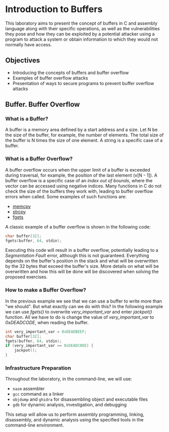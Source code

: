 # Introduction to Buffers

This laboratory aims to present the concept of buffers in C and assembly language along with their specific operations, as well as the vulnerabilities they pose and how they can be exploited by a potential attacker using a program to attack a system or obtain information to which they would not normally have access.

## Objectives

- Introducing the concepts of buffers and buffer overflow
- Examples of buffer overflow attacks
- Presentation of ways to secure programs to prevent buffer overflow attacks

## Buffer. Buffer Overflow

### What is a Buffer?

A buffer is a memory area defined by a start address and a size.
Let N be the size of the buffer, for example, the number of elements.
The total size of the buffer is N times the size of one element.
A string is a specific case of a buffer.

### What is a Buffer Overflow?

A buffer overflow occurs when the upper limit of a buffer is exceeded during traversal, for example, the position of the last element (v[N - 1]).
A buffer overflow is a specific case of an *index out of bounds*, where the vector can be accessed using negative indices.
Many functions in C do not check the size of the buffers they work with, leading to buffer overflow errors when called.
Some examples of such functions are:

- [memcpy](http://www.cplusplus.com/reference/cstring/memcpy/)
- [strcpy](https://www.cplusplus.com/reference/cstring/strcpy/)
- [fgets](http://www.cplusplus.com/reference/cstdio/fgets/)

A classic example of a buffer overflow is shown in the following code:

```C
char buffer[32];
fgets(buffer, 64, stdin);
```

Executing this code will result in a buffer overflow, potentially leading to a *Segmentation Fault* error, although this is not guaranteed.
Everything depends on the buffer's position in the stack and what will be overwritten by the 32 bytes that exceed the buffer's size.
More details on what will be overwritten and how this will be done will be discovered when solving the proposed exercises.

### How to make a Buffer Overflow?

In the previous example we see that we can use a buffer to write more than "we should".
But what exactly can we do with this?
In the following example we can use *fgets()* to overwrite *very_important_var* and enter *jackpot()* function.
All we have to do is change the value of *very_important_var* to *0xDEADCODE*, when reading the buffer.

```C
int very_important_var = 0xDEADBEEF;
char buffer[32];
fgets(buffer, 64, stdin);
if (very_important_var == 0xDEADC0DE) {
    jackpot();
}
```

### Infrastructure Preparation

Throughout the laboratory, in the command-line, we will use:

- `nasm` assembler
- `gcc` command as a linker
- `objdump` and `ghidra` for disassembling object and executable files
- `gdb` for dynamic analysis, investigation, and debugging

This setup will allow us to perform assembly programming, linking, disassembly, and dynamic analysis using the specified tools in the command-line environment.
